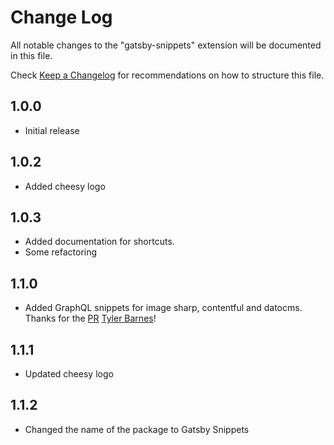 # Change Log

All notable changes to the "gatsby-snippets" extension will be documented in this file.

Check [Keep a Changelog](http://keepachangelog.com/) for recommendations on how to structure this file.

## 1.0.0

- Initial release

## 1.0.2

- Added cheesy logo

## 1.0.3

- Added documentation for shortcuts.
- Some refactoring

## 1.1.0

- Added GraphQL snippets for image sharp, contentful and datocms. Thanks for the [PR](https://github.com/nickytonline/vscode-gatsby-snippets/pull/7) [Tyler Barnes](https://github.com/TylerBarnes)!

## 1.1.1

- Updated cheesy logo

## 1.1.2

- Changed the name of the package to Gatsby Snippets
